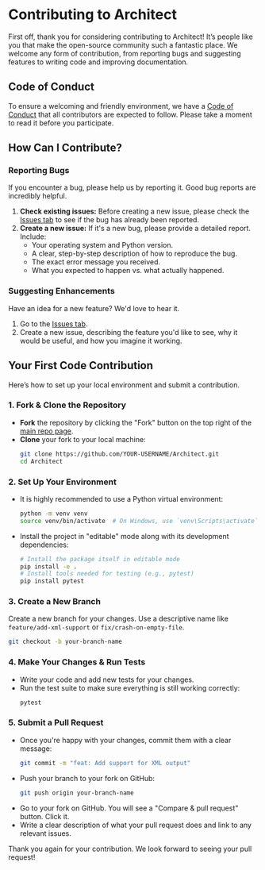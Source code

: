# Contributing to Architect

First off, thank you for considering contributing to Architect\! It’s people like you that make the open-source community such a fantastic place. We welcome any form of contribution, from reporting bugs and suggesting features to writing code and improving documentation.

## Code of Conduct

To ensure a welcoming and friendly environment, we have a [Code of Conduct](https://www.google.com/search?q=CODE_OF_CONDUCT.md) that all contributors are expected to follow. Please take a moment to read it before you participate.

## How Can I Contribute?

### Reporting Bugs

If you encounter a bug, please help us by reporting it. Good bug reports are incredibly helpful.

1.  **Check existing issues:** Before creating a new issue, please check the [Issues tab](https://www.google.com/search?q=https://github.com/mhdgning131/Architect/issues) to see if the bug has already been reported.
2.  **Create a new issue:** If it's a new bug, please provide a detailed report. Include:
      * Your operating system and Python version.
      * A clear, step-by-step description of how to reproduce the bug.
      * The exact error message you received.
      * What you expected to happen vs. what actually happened.

### Suggesting Enhancements

Have an idea for a new feature? We'd love to hear it.

1.  Go to the [Issues tab](https://www.google.com/search?q=https://github.com/mhdgning131/Architect/issues).
2.  Create a new issue, describing the feature you'd like to see, why it would be useful, and how you imagine it working.

## Your First Code Contribution

 Here’s how to set up your local environment and submit a contribution.

### 1\. Fork & Clone the Repository

  * **Fork** the repository by clicking the "Fork" button on the top right of the [main repo page](https://github.com/mhdgning131/Architect).
  * **Clone** your fork to your local machine:
    ```bash
    git clone https://github.com/YOUR-USERNAME/Architect.git 
    cd Architect
    ```

### 2\. Set Up Your Environment

  * It is highly recommended to use a Python virtual environment:
    ```bash
    python -m venv venv
    source venv/bin/activate  # On Windows, use `venv\Scripts\activate`
    ```
  * Install the project in "editable" mode along with its development dependencies:
    ```bash
    # Install the package itself in editable mode
    pip install -e .
    # Install tools needed for testing (e.g., pytest)
    pip install pytest
    ```

### 3\. Create a New Branch

Create a new branch for your changes. Use a descriptive name like `feature/add-xml-support` or `fix/crash-on-empty-file`.

```bash
git checkout -b your-branch-name
```

### 4\. Make Your Changes & Run Tests

  * Write your code and add new tests for your changes.
  * Run the test suite to make sure everything is still working correctly:
    ```bash
    pytest
    ```

### 5\. Submit a Pull Request

  * Once you're happy with your changes, commit them with a clear message:
    ```bash
    git commit -m "feat: Add support for XML output"
    ```
  * Push your branch to your fork on GitHub:
    ```bash
    git push origin your-branch-name
    ```
  * Go to your fork on GitHub. You will see a "Compare & pull request" button. Click it.
  * Write a clear description of what your pull request does and link to any relevant issues.

Thank you again for your contribution. We look forward to seeing your pull request\!
